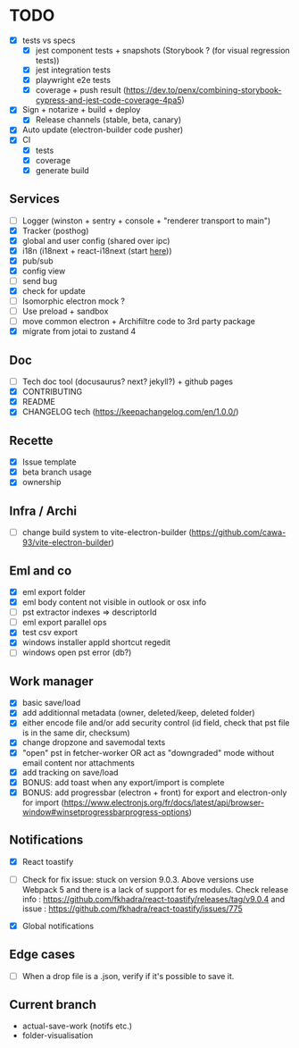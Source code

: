 # TODO
- [x] tests vs specs
  - [x] jest component tests + snapshots (Storybook ? (for visual regression tests))
  - [x] jest integration tests
  - [x] playwright e2e tests
  - [x] coverage + push result (https://dev.to/penx/combining-storybook-cypress-and-jest-code-coverage-4pa5)
- [x] Sign + notarize + build + deploy
  - [x] Release channels (stable, beta, canary)
- [x] Auto update (electron-builder code pusher)
- [x] CI
  - [x] tests
  - [x] coverage
  - [x] generate build
## Services
- [ ] Logger (winston + sentry + console + "renderer transport to main")
- [x] Tracker (posthog)
- [x] global and user config (shared over ipc)
- [x] i18n (i18next + react-i18next (start [here](./src/common/i18n/)))
- [x] pub/sub
- [x] config view
- [ ] send bug
- [x] check for update
- [ ] Isomorphic electron mock ?
- [ ] Use preload + sandbox
- [ ] move common electron + Archifiltre code to 3rd party package
- [x] migrate from jotai to zustand 4 

## Doc
- [ ] Tech doc tool (docusaurus? next? jekyll?) + github pages
- [x] CONTRIBUTING
- [x] README
- [x] CHANGELOG tech (https://keepachangelog.com/en/1.0.0/)

## Recette
- [x] Issue template
- [x] beta branch usage
- [x] ownership

## Infra / Archi
- [ ] change build system to vite-electron-builder (https://github.com/cawa-93/vite-electron-builder)


## Eml and co
- [x] eml export folder
- [x] eml body content not visible in outlook or osx info
- [ ] pst extractor indexes => descriptorId
- [ ] eml export parallel ops
- [x] test csv export
- [x] windows installer appId shortcut regedit
- [ ] windows open pst error (db?) 

## Work manager
- [x] basic save/load
- [x] add additionnal metadata (owner, deleted/keep, deleted folder)
- [x] either encode file and/or add security control (id field, check that pst file is in the same dir, checksum)
- [x] change dropzone and savemodal texts
- [x] "open" pst in fetcher-worker OR act as "downgraded" mode without email content nor attachments
- [x] add tracking on save/load
- [x] BONUS: add toast when any export/import is complete
- [x] BONUS: add progressbar (electron + front) for export and electron-only for import (https://www.electronjs.org/fr/docs/latest/api/browser-window#winsetprogressbarprogress-options)

## Notifications
- [x] React toastify
- [ ] Check for fix issue: stuck on version 9.0.3. Above versions use Webpack 5 and there is a lack of support for es modules. Check release info : https://github.com/fkhadra/react-toastify/releases/tag/v9.0.4 and issue : https://github.com/fkhadra/react-toastify/issues/775
- [x] Global notifications


## Edge cases
- [ ] When a drop file is a .json, verify if it's possible to save it. 


## Current branch
- actual-save-work (notifs etc.)
- folder-visualisation
